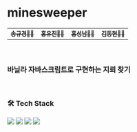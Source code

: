 # minesweeper

<table>
  <tbody>
    <tr>
      <td align="center"><a href="https://github.com/SsongQ-92" target="_blank">
      <sub><b>송규경🙋‍♂️</b></sub></a><br /></td>
      <td align="center"><a href="https://github.com/howyoujini" target="_blank">
      <sub><b>홍유진🙋‍♀️</b></sub></a><br /></td>
      <td align="center"><a href="https://github.com/Seongnam-si" target="_blank">
      <sub><b>홍성남🙋‍♂️</b></sub></a><br /></td>
      <td align="center"><a href="https://github.com/Frogman113" target="_blank">
      <sub><b>김동현🙋‍♂️</b></sub></a><br /></td>
    </tr>
  </tbody>
</table>

<br/>

### 바닐라 자바스크립트로 구현하는 지뢰 찾기 

<br/>

### 🛠 Tech Stack

<img src="https://img.shields.io/badge/html-E34F26?style=for-the-badge&logo=html5&logoColor=white">
<img src="https://img.shields.io/badge/css-1572B6?style=for-the-badge&logo=css3&logoColor=white">
<img src="https://img.shields.io/badge/javascript-F7DF1E?style=for-the-badge&logo=javascript&logoColor=white">
<img src="https://img.shields.io/badge/prettier-F7B93E?style=for-the-badge&logo=prettier&logoColor=white">